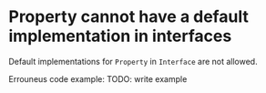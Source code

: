 # Property cannot have a default implementation in interfaces

Default implementations for `Property` in `Interface` are not allowed.

Errouneus code example:
TODO: write example
```
```
